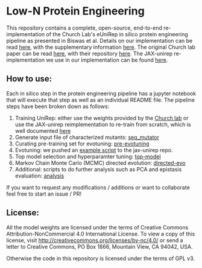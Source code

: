 # Low-N Protein Engineering
This repository contains a complete, open-source, end-to-end re-implementation of the Church Lab's eUniRep in silico protein engineering pipeline as presented in Biswas et al. Details on our implementation can be read [here](https://www.authorea.com/users/320894/articles/450308-evaluating-eunirep-and-other-protein-feature-representations-for-in-silico-directed-evolution), with the supplementary information [here](https://github.com/ivanjayapurna/low-n-protein-engineering/blob/master/paper/Supplementary%20Information%20-%20Evaluating%20eUniRep%20and%20other%20protein%20feature%20representations%20for%20in%20silico%20directed%20evolution.pdf). The original Church lab paper can be read [here](https://www.biorxiv.org/content/10.1101/2020.01.23.917682v1), with their repository [here](https://github.com/churchlab/UniRep). The JAX-unirep re-implementation we use in our implementation can be found [here](https://github.com/ElArkk/jax-unirep).

## How to use:
Each in silico step in the protein engineering pipeline has a jupyter notebook that will execute that step as well as an individual README file. The pipeline steps have been broken down as follows:

1. Training UniRep: either use the weights provided by the [Church lab](https://github.com/churchlab/UniRep) or use the JAX-unirep reimplementation to re-train from scratch, which is well documented [here](https://github.com/ElArkk/jax-unirep)
2. Generate input file of characterized mutants: [seq_mutator](https://github.com/ivanjayapurna/low-n-protein-engineering/tree/master/seq_mutator)
3. Curating pre-training set for evotuning: [pre-evotuning](https://github.com/ivanjayapurna/low-n-protein-engineering/tree/master/pre-evotuning)
4. Evotuning: we pushed an [example script](https://github.com/ElArkk/jax-unirep/blob/master/examples/evotuning.py) to the jax-unirep repo.
5. Top model selection and hyperparamter tuning: [top-model](https://github.com/ivanjayapurna/low-n-protein-engineering/tree/master/top-model)
6. Markov Chain Monte Carlo (MCMC) directed evolution: [directed-evo](https://github.com/ivanjayapurna/low-n-protein-engineering/tree/master/directed-evo)
7. Additional: scripts to do further analysis such as PCA and epistasis evaluation: [analysis](https://github.com/ivanjayapurna/low-n-protein-engineering/tree/master/analysis)

If you want to request any modifications / additions or want to collaborate feel free to start an issue / PR!

## License:
All the model weights are licensed under the terms of Creative Commons Attribution-NonCommercial 4.0 International License. To view a copy of this license, visit http://creativecommons.org/licenses/by-nc/4.0/ or send a letter to Creative Commons, PO Box 1866, Mountain View, CA 94042, USA.

Otherwise the code in this repository is licensed under the terms of GPL v3.
